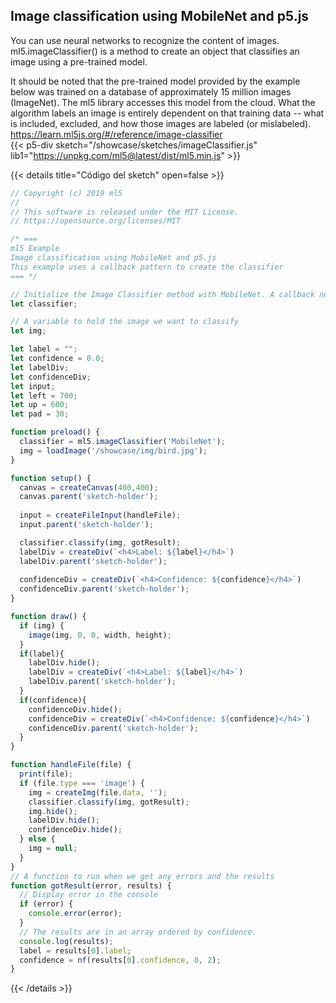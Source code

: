 ## Image classification using MobileNet and p5.js  
You can use neural networks to recognize the content of images. ml5.imageClassifier() is a method to create an object that classifies an image using a pre-trained model.  

It should be noted that the pre-trained model provided by the example below was trained on a database of approximately 15 million images (ImageNet). The ml5 library accesses this model from the cloud. What the algorithm labels an image is entirely dependent on that training data -- what is included, excluded, and how those images are labeled (or mislabeled).
https://learn.ml5js.org/#/reference/image-classifier  
{{< p5-div sketch="/showcase/sketches/imageClassifier.js" lib1="https://unpkg.com/ml5@latest/dist/ml5.min.js" >}}

{{< details title="Código del sketch" open=false >}}
```javascript
// Copyright (c) 2019 ml5
//
// This software is released under the MIT License.
// https://opensource.org/licenses/MIT

/* ===
ml5 Example
Image classification using MobileNet and p5.js
This example uses a callback pattern to create the classifier
=== */

// Initialize the Image Classifier method with MobileNet. A callback needs to be passed.
let classifier;

// A variable to hold the image we want to classify
let img;

let label = "";
let confidence = 0.0;
let labelDiv;
let confidenceDiv;
let input;
let left = 700;
let up = 600;
let pad = 30;

function preload() {
  classifier = ml5.imageClassifier('MobileNet');
  img = loadImage('/showcase/img/bird.jpg');
}

function setup() {
  canvas = createCanvas(400,400);
  canvas.parent('sketch-holder');
  
  input = createFileInput(handleFile);
  input.parent('sketch-holder');

  classifier.classify(img, gotResult);
  labelDiv = createDiv(`<h4>Label: ${label}</h4>`)
  labelDiv.parent('sketch-holder');
  
  confidenceDiv = createDiv(`<h4>Confidence: ${confidence}</h4>`)
  confidenceDiv.parent('sketch-holder');
}

function draw() {
  if (img) {
    image(img, 0, 0, width, height);
  }
  if(label){
    labelDiv.hide();
    labelDiv = createDiv(`<h4>Label: ${label}</h4>`)
    labelDiv.parent('sketch-holder');
  }
  if(confidence){
    confidenceDiv.hide();
    confidenceDiv = createDiv(`<h4>Confidence: ${confidence}</h4>`)
    confidenceDiv.parent('sketch-holder');
  }
}

function handleFile(file) {
  print(file);
  if (file.type === 'image') {
    img = createImg(file.data, '');
    classifier.classify(img, gotResult);
    img.hide();
    labelDiv.hide();
    confidenceDiv.hide();
  } else {
    img = null;
  }
}
// A function to run when we get any errors and the results
function gotResult(error, results) {
  // Display error in the console
  if (error) {
    console.error(error);
  }
  // The results are in an array ordered by confidence.
  console.log(results);
  label = results[0].label;
  confidence = nf(results[0].confidence, 0, 2);
}
```
{{< /details >}}
